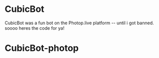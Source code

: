 # CubicBot
CubicBot was a fun bot on the Photop.live platform -- until i got banned. soooo heres the code for ya!
# CubicBot-photop
